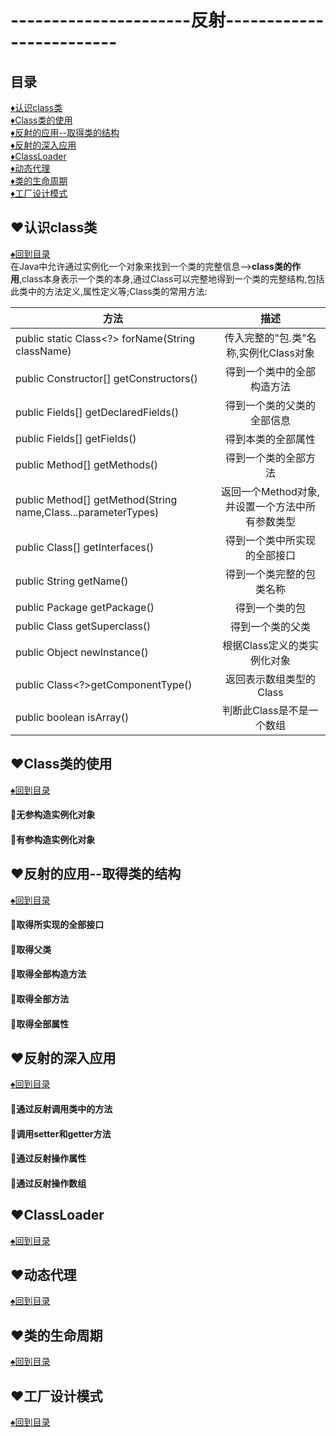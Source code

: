 # ----------------------反射-------------------------
<p id="title"></p>

## 目录
<a href="#p1">:diamonds:认识class类</a><br>
<a href="#p2">:diamonds:Class类的使用</a><br>
<a href="#p3">:diamonds:反射的应用--取得类的结构</a><br>
<a href="#p4">:diamonds:反射的深入应用</a><br>
<a href="#p5">:diamonds:ClassLoader</a><br>
<a href="#p6">:diamonds:动态代理</a><br>
<a href="#p7">:diamonds:类的生命周期</a><br>
<a href="#p8">:diamonds:工厂设计模式</a><br>
<p id="p1"></p>

## :hearts:认识class类
<a href="#title">:spades:回到目录</a><br>
在Java中允许通过实例化一个对象来找到一个类的完整信息-->**class类的作用**,class本身表示一个类的本身,通过Class可以完整地得到一个类的完整结构,包括此类中的方法定义,属性定义等;Class类的常用方法:

方法|描述
---|:--:
public static Class<?> forName(String className)|传入完整的"包.类"名称,实例化Class对象
public Constructor[] getConstructors()|得到一个类中的全部构造方法
public Fields[] getDeclaredFields()|得到一个类的父类的全部信息
public Fields[] getFields()|得到本类的全部属性
public Method[] getMethods()|得到一个类的全部方法
public Method[] getMethod(String name,Class...parameterTypes)|返回一个Method对象,并设置一个方法中所有参数类型
public Class[] getInterfaces()|得到一个类中所实现的全部接口
public String getName()|得到一个类完整的包类名称
public Package getPackage()|得到一个类的包
public Class getSuperclass()|得到一个类的父类
public Object newInstance()|根据Class定义的类实例化对象
public Class<?>getComponentType()|返回表示数组类型的Class
public boolean isArray()|判断此Class是不是一个数组

<p id="p2"></p>

## :hearts:Class类的使用
<a href="#title">:spades:回到目录</a><br>
#### :egg:无参构造实例化对象
#### :egg:有参构造实例化对象
<p id="p3"></p>

## :hearts:反射的应用--取得类的结构
<a href="#title">:spades:回到目录</a><br>
#### :egg:取得所实现的全部接口
#### :egg:取得父类
#### :egg:取得全部构造方法 
#### :egg:取得全部方法 
#### :egg:取得全部属性
<p id="p4"></p>

## :hearts:反射的深入应用
<a href="#title">:spades:回到目录</a><br>
#### :egg:通过反射调用类中的方法
#### :egg:调用setter和getter方法
#### :egg:通过反射操作属性
#### :egg:通过反射操作数组
<p id="p5"></p>

## :hearts:ClassLoader
<a href="#title">:spades:回到目录</a><br>
<p id="p6"></p>

## :hearts:动态代理
<a href="#title">:spades:回到目录</a><br>
<p id="p7"></p>

## :hearts:类的生命周期
<a href="#title">:spades:回到目录</a><br>
<p id="p8"></p>

## :hearts:工厂设计模式
<a href="#title">:spades:回到目录</a><br>
